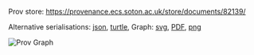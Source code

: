 
Prov store: https://provenance.ecs.soton.ac.uk/store/documents/82139/

Alternative serialisations: [json](https://provenance.ecs.soton.ac.uk/store/documents/82139.json), [turtle](https://provenance.ecs.soton.ac.uk/store/documents/82139.ttl),
Graph: [svg](https://provenance.ecs.soton.ac.uk/store/documents/82139.svg), [PDF](https://provenance.ecs.soton.ac.uk/store/documents/82139.pdf), [png](https://provenance.ecs.soton.ac.uk/store/documents/82139.png)

![Prov Graph](https://provenance.ecs.soton.ac.uk/store/documents/82139.png)

        